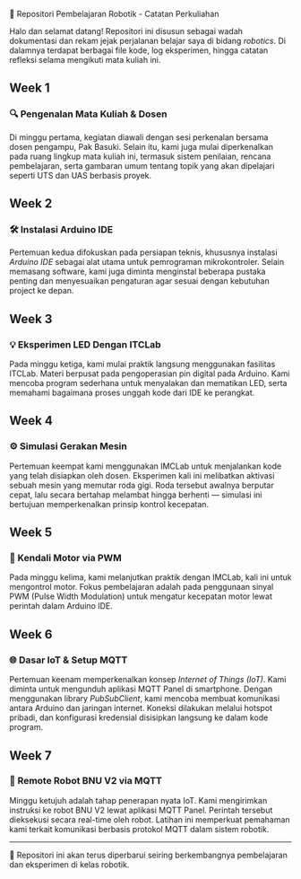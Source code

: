 🧠 Repositori Pembelajaran Robotik - Catatan Perkuliahan

Halo dan selamat datang! Repositori ini disusun sebagai wadah dokumentasi dan rekam jejak perjalanan belajar saya di bidang *robotics*. Di dalamnya terdapat berbagai file kode, log eksperimen, hingga catatan refleksi selama mengikuti mata kuliah ini.

## Week 1
### 🔍 Pengenalan Mata Kuliah & Dosen
Di minggu pertama, kegiatan diawali dengan sesi perkenalan bersama dosen pengampu, Pak Basuki. Selain itu, kami juga mulai diperkenalkan pada ruang lingkup mata kuliah ini, termasuk sistem penilaian, rencana pembelajaran, serta gambaran umum tentang topik yang akan dipelajari seperti UTS dan UAS berbasis proyek.

## Week 2
### 🛠️ Instalasi Arduino IDE
Pertemuan kedua difokuskan pada persiapan teknis, khususnya instalasi *Arduino IDE* sebagai alat utama untuk pemrograman mikrokontroler. Selain memasang software, kami juga diminta menginstal beberapa pustaka penting dan menyesuaikan pengaturan agar sesuai dengan kebutuhan project ke depan.

## Week 3
### 💡 Eksperimen LED Dengan ITCLab
Pada minggu ketiga, kami mulai praktik langsung menggunakan fasilitas ITCLab. Materi berpusat pada pengoperasian pin digital pada Arduino. Kami mencoba program sederhana untuk menyalakan dan mematikan LED, serta memahami bagaimana proses unggah kode dari IDE ke perangkat.

## Week 4
### ⚙️ Simulasi Gerakan Mesin
Pertemuan keempat kami menggunakan IMCLab untuk menjalankan kode yang telah disiapkan oleh dosen. Eksperimen kali ini melibatkan aktivasi sebuah mesin yang memutar roda gigi. Roda tersebut awalnya berputar cepat, lalu secara bertahap melambat hingga berhenti — simulasi ini bertujuan memperkenalkan prinsip kontrol kecepatan.

## Week 5
### 🔄 Kendali Motor via PWM
Pada minggu kelima, kami melanjutkan praktik dengan IMCLab, kali ini untuk mengontrol motor. Fokus pembelajaran adalah pada penggunaan sinyal PWM (Pulse Width Modulation) untuk mengatur kecepatan motor lewat perintah dalam Arduino IDE.

## Week 6
### 🌐 Dasar IoT & Setup MQTT
Pertemuan keenam memperkenalkan konsep *Internet of Things (IoT)*. Kami diminta untuk mengunduh aplikasi MQTT Panel di smartphone. Dengan menggunakan library *PubSubClient*, kami mencoba membuat komunikasi antara Arduino dan jaringan internet. Koneksi dilakukan melalui hotspot pribadi, dan konfigurasi kredensial disisipkan langsung ke dalam kode program.

## Week 7
### 🤖 Remote Robot BNU V2 via MQTT
Minggu ketujuh adalah tahap penerapan nyata IoT. Kami mengirimkan instruksi ke robot BNU V2 lewat aplikasi MQTT Panel. Perintah tersebut dieksekusi secara real-time oleh robot. Latihan ini memperkuat pemahaman kami terkait komunikasi berbasis protokol MQTT dalam sistem robotik.

---

📁 Repositori ini akan terus diperbarui seiring berkembangnya pembelajaran dan eksperimen di kelas robotik.
